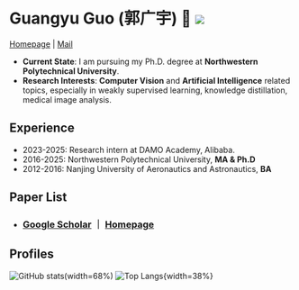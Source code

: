 # Guangyu Guo (郭广宇) 👋 ![](https://komarev.com/ghpvc/?username=gyguo&color=blue&style=flat-square)

[![]()]()[Homepage](https://gyguo.github.io/)
|
[![]()](gyguo95@gmail.com)[Mail](gyguo95@gmail.com)

- **Current State**: I am pursuing my Ph.D. degree at **Northwestern Polytechnical University**.
- **Research Interests**: **Computer Vision** and **Artificial Intelligence** related topics, especially in weakly supervised learning, knowledge distillation, medical image analysis.

## Experience
- 2023-2025: Research intern at DAMO Academy, Alibaba.
- 2016-2025: Northwestern Polytechnical University, **MA & Ph.D**
- 2012-2016: Nanjing University of Aeronautics and Astronautics, **BA**

## Paper List
- ### [![]()](https://scholar.google.com/citations?user=F-mtieAAAAAJ&hl=zh-CN)[Google Scholar](https://scholar.google.com/citations?user=F-mtieAAAAAJ&hl=zh-CN) ｜ [![]()](https://scholar.google.com/citations?user=F-mtieAAAAAJ&hl=zh-CN)[Homepage](https://gyguo.github.io/publications.html)


## Profiles

![GitHub stats](https://github-readme-stats.vercel.app/api?username=gyguo\&rank_icon=github)(width=68%)
![Top Langs](https://github-readme-stats.vercel.app/api/top-langs/?username=gyguo\&layout=compact){width=38%}
